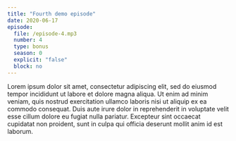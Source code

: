 ```yaml
---
title: "Fourth demo episode"
date: 2020-06-17
episode:
  file: /episode-4.mp3
  number: 4
  type: bonus
  season: 0
  explicit: "false"
  block: no
---
```


Lorem ipsum dolor sit amet, consectetur adipiscing elit, sed do eiusmod tempor incididunt ut labore et dolore magna aliqua. Ut enim ad minim veniam, quis nostrud exercitation ullamco laboris nisi ut aliquip ex ea commodo consequat. Duis aute irure dolor in reprehenderit in voluptate velit esse cillum dolore eu fugiat nulla pariatur. Excepteur sint occaecat cupidatat non proident, sunt in culpa qui officia deserunt mollit anim id est laborum.
